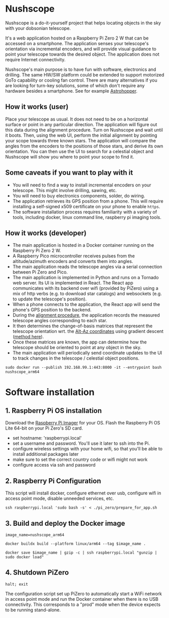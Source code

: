# Nushscope


Nushscope is a do-it-yourself project that helps locating objects in the sky with your dobsonian telescope.

It's a web application hosted on a Raspberry Pi Zero 2 W that can be accessed on a smartphone. The application senses your telescope's orientation via incremental encoders, and will provide visual guidance to point your telescope towards the desired object. The application does not require Internet connectivity.

Nushscope's main purpose is to have fun with software, electronics and drilling. The same HW/SW platform could be extended to support motorized GoTo capability or cooling fan control.
There are many alternatives if you are looking for turn-key solutions, some of which don't require any hardware besides a smartphone. See for example [Astrohopper](https://github.com/artyom-beilis/skyhopper/blob/main/README.md).


## How it works (user)

Place your telescope as usual. It does not need to be on a horizontal surface or point in any particular direction. The application will figure out this data during the alignment procedure.
Turn on Nushscope and wait until it boots. Then, using the web UI, perform the initial alignment by pointing your scope towards three known stars.
The application will compare the angles from the encoders to the positions of those stars, and derive its own orientation.
You can then use the UI to search for a celestial object and Nushscope will show you where to point your scope to find it.

## Some caveats if you want to play with it

- You will need to find a way to install incremental encoders on your telescope. This might involve drilling, sawing, etc.
- You will need to buy electronics components, solder, do wiring.
- The application retrieves its GPS position from a phone. This will require installing a self-signed x509 certificate on your phone to enable `https`.
- The software installation process requires familiarity with a variety of tools, including docker, linux command line, raspberry pi imaging tools.

## How it works (developer)

- The main application is hosted in a Docker container running on the Raspberry Pi Zero 2 W.
- A Raspberry Pico microcontroller receives pulses from the altitude/azimuth encoders and converts them into angles.
- The main application reads the telescope angles via a serial connection between Pi Zero and Pico.
- The main application is implemented in Python and runs on a Tornado web server. Its UI is implemented in React. The React app communicates with its backend over wifi (provided by PiZero) using a mix of http verbs (e.g. to download star catalogs) and websockets (e.g. to update the telescope's position).
- When a phone connects to the application, the React app will send the phone's GPS position to the backend.
- During the [alignment procedure](./backend/app/alignment/alignment_delegate.py), the application records the measured telescope angles corresponding to each star.
- It then determines the change-of-basis matrices that represent the telescope orientation wrt. the [Alt-Az coordinates](https://en.wikipedia.org/wiki/Horizontal_coordinate_system) using gradient descent ([method here](./documentation/Alignment.md)).
- Once these matrices are known, the app can determine how the telescope should be oriented to point at any object in the sky.
- The main application will periodically send coordinate updates to the UI to track changes in the telescope / celestial object positions.


```shell
sudo docker run --publish 192.168.99.1:443:8000 -it --entrypoint bash nushscope_arm64
```

# Software installation

## 1. Raspberry Pi OS installation

Download the [Raspberry Pi Imager](https://www.raspberrypi.com/software/) for your OS.
Flash the Raspberry Pi OS Lite 64-bit on your Pi Zero's SD card.
- set hostname: 'raspberrypi.local'
- set a username and password. You'll use it later to ssh into the Pi.
- configure wireless settings with your home wifi, so that you'll be able to install additional packages later
- make sure to set the correct country code or wifi might not work
- configure access via ssh and password

## 2. Raspberry Pi Configuration

This script will install docker, configure ethernet over usb, configure wifi in access point mode, disable unneeded services, etc.
```shell
ssh raspberrypi.local 'sudo bash -s' < ./pi_zero/prepare_for_app.sh
```

## 3. Build and deploy the Docker image
```shell
image_name=nushscope_arm64

docker buildx build --platform linux/arm64 --tag $image_name .

docker save $image_name | gzip -c | ssh raspberrypi.local "gunzip | sudo docker load"
```

## 4. Shutdown PiZero

```shell
halt; exit
```

The configuration script set up PiZero to automatically start a WiFi network in access point mode and run the Docker container when there is no USB connectivity. This corresponds to a "prod" mode when the device expects to be running stand-alone.